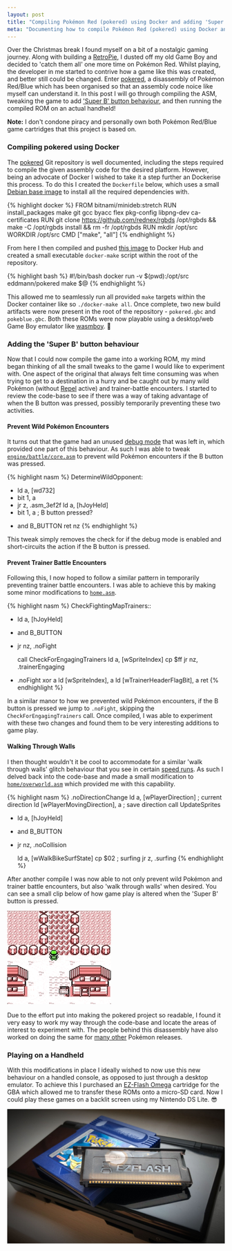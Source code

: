```yaml
---
layout: post
title: "Compiling Pokémon Red (pokered) using Docker and adding 'Super B' button behaviour"
meta: "Documenting how to compile Pokémon Red (pokered) using Docker and adding 'Super B' button behaviour"
---
```


Over the Christmas break I found myself on a bit of a nostalgic gaming journey.
Along with building a [RetroPie](https://retropie.org.uk/), I dusted off my old Game Boy and decided to 'catch them all' one more time on Pokémon Red.
Whilst playing, the developer in me started to contrive how a game like this was created, and better still could be changed.
Enter [pokered](https://github.com/pret/pokered), a disassembly of Pokémon Red/Blue which has been organised so that an assembly code noice like myself can understand it.
In this post I will go through compiling the ASM, tweaking the game to add ['Super B' button behaviour](https://github.com/eddmann/pokered/commit/e2d6662bc13348234d58a262e9d6faef0a2507de), and then running the compiled ROM on an actual handheld!
<!--more-->

**Note:** I don't condone piracy and personally own both Pokémon Red/Blue game cartridges that this project is based on.

### Compiling pokered using Docker

The [pokered](https://github.com/pret/pokered) Git repository is well documented, including the steps required to compile the given assembly code for the desired platform.
However, being an advocate of Docker I wished to take it a step further an Dockerise this process.
To do this I created the `Dockerfile` below, which uses a small [Debian base image](https://github.com/bitnami/minideb) to install all the required dependencies with.

{% highlight docker %}
FROM bitnami/minideb:stretch
RUN install_packages make git gcc byacc flex pkg-config libpng-dev ca-certificates
RUN git clone https://github.com/rednex/rgbds /opt/rgbds && make -C /opt/rgbds install && rm -fr /opt/rgbds
RUN mkdir /opt/src
WORKDIR /opt/src
CMD ["make", "all"]
{% endhighlight %}

From here I then compiled and pushed [this image](https://hub.docker.com/r/eddmann/pokered) to Docker Hub and created a small executable `docker-make` script within the root of the repository.

{% highlight bash %}
#!/bin/bash
docker run -v $(pwd):/opt/src eddmann/pokered make $@
{% endhighlight %}

This allowed me to seamlessly run all provided `make` targets within the Docker container like so `./docker-make all`.
Once complete, two new build artifacts were now present in the root of the repository - `pokered.gbc` and `pokeblue.gbc`.
Both these ROMs were now playable using a desktop/web Game Boy emulator like [wasmboy](https://wasmboy.app/). 🎉

### Adding the 'Super B' button behaviour

Now that I could now compile the game into a working ROM, my mind began thinking of all the small tweaks to the game I would like to experiment with.
One aspect of the original that always felt time consuming was when trying to get to a destination in a hurry and be caught out by many wild Pokémon (without [Repel](https://bulbapedia.bulbagarden.net/wiki/Repel) active) and trainer-battle encounters.
I started to review the code-base to see if there was a way of taking advantage of when the B button was pressed, possibly temporarily preventing these two activities.

#### Prevent Wild Pokémon Encounters

It turns out that the game had an unused [debug mode](https://tcrf.net/Pok%C3%A9mon_Red_and_Blue/Debug_Functions#Debug_Mode) that was left in, which provided one part of this behaviour.
As such I was able to tweak [`engine/battle/core.asm`](https://github.com/eddmann/pokered/commit/e2d6662bc13348234d58a262e9d6faef0a2507de#diff-126f3527215b40b1dc53ffe1ff45b479) to prevent wild Pokémon encounters if the B button was pressed.

{% highlight nasm %}
DetermineWildOpponent:
- ld a, [wd732]
- bit 1, a
- jr z, .asm_3ef2f
  ld a, [hJoyHeld]
- bit 1, a ; B button pressed?
+ and B_BUTTON
  ret nz
{% endhighlight %}

This tweak simply removes the check for if the debug mode is enabled and short-circuits the action if the B button is pressed.

#### Prevent Trainer Battle Encounters

Following this, I now hoped to follow a similar pattern in temporarily preventing trainer battle encounters.
I was able to achieve this by making some minor modifications to [`home.asm`](https://github.com/eddmann/pokered/commit/e2d6662bc13348234d58a262e9d6faef0a2507de#diff-33f8ea117b558305b57c03b757e4ef64).

{% highlight nasm %}
CheckFightingMapTrainers::
+ ld a, [hJoyHeld]
+ and B_BUTTON
+ jr nz, .noFight

  call CheckForEngagingTrainers
  ld a, [wSpriteIndex]
  cp $ff
  jr nz, .trainerEngaging
+ .noFight
  xor a
  ld [wSpriteIndex], a
  ld [wTrainerHeaderFlagBit], a
  ret
{% endhighlight %}

In a similar manor to how we prevented wild Pokémon encounters, if the B button is pressed we jump to `.noFight`, skipping the `CheckForEngagingTrainers` call.
Once compiled, I was able to experiment with these two changes and found them to be very interesting additions to game play.

#### Walking Through Walls

I then thought wouldn't it be cool to accommodate for a similar 'walk through walls' glitch behaviour that you see in certain [speed runs](https://www.youtube.com/watch?v=5naL4X1vUbE).
As such I delved back into the code-base and made a small modification to [`home/overworld.asm`](https://github.com/eddmann/pokered/commit/e2d6662bc13348234d58a262e9d6faef0a2507de#diff-3dcdb47cbd60e627ff3c82d83193112c) which provided me with this capability.

{% highlight nasm %}
.noDirectionChange
  ld a, [wPlayerDirection] ; current direction
  ld [wPlayerMovingDirection], a ; save direction
  call UpdateSprites

+ ld a, [hJoyHeld]
+ and B_BUTTON
+ jr nz, .noCollision

  ld a, [wWalkBikeSurfState]
  cp $02 ; surfing
  jr z, .surfing
{% endhighlight %}

After another compile I was now able to not only prevent wild Pokémon and trainer battle encounters, but also 'walk through walls' when desired.
You can see a small clip below of how game play is altered when the 'Super B' button is pressed.

![Super B Button](/uploads/compiling-pokered-using-docker-and-adding-super-b-button-behaviour/superb.gif)

Due to the effort put into making the pokered project so readable, I found it very easy to work my way through the code-base and locate the areas of interest to experiment with.
The people behind this disassembly have also worked on doing the same for [many other](https://github.com/pret) Pokémon releases.

### Playing on a Handheld

With this modifications in place I ideally wished to now use this new behaviour on a handled console, as opposed to just through a desktop emulator.
To achieve this I purchased an [EZ-Flash Omega](http://www.ezflash.cn/product/omega/) cartridge for the GBA which allowed me to transfer these ROMs onto a micro-SD card.
Now I could play these games on a backlit screen using my Nintendo DS Lite. 😎

![EZ-Flash Omega](/uploads/compiling-pokered-using-docker-and-adding-super-b-button-behaviour/ezflash.jpg)
